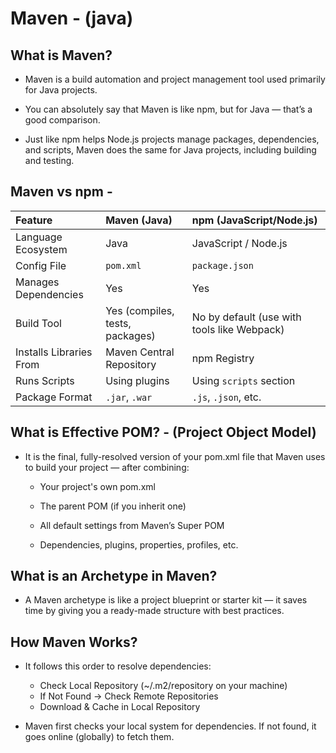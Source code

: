 
# Maven - (java)


## What is Maven? 
- Maven is a build automation and project management tool used primarily for Java projects.

- You can absolutely say that Maven is like npm, but for Java — that’s a good comparison.

- Just like npm helps Node.js projects manage packages, dependencies, and scripts, Maven does the same for Java projects, including building and testing.




## Maven vs npm -

| Feature                    | Maven (Java)                       | npm (JavaScript/Node.js)           |
| :------------------------- | :--------------------------------- | :--------------------------------- |
| Language Ecosystem         | Java                               | JavaScript / Node.js               |
| Config File                | `pom.xml`                          | `package.json`                     |
| Manages Dependencies       |   Yes                              |   Yes                              |
| Build Tool                 |   Yes (compiles, tests, packages)  |   No by default (use with tools like Webpack) |
| Installs Libraries From    | Maven Central Repository           | npm Registry                       |
| Runs Scripts               |   Using plugins                    |   Using `scripts` section          |
| Package Format             | `.jar`, `.war`                     | `.js`, `.json`, etc.               |



## What is Effective POM? - (Project Object Model)

- It is the final, fully-resolved version of your pom.xml file that Maven uses to build your project — after combining:

    - Your project's own pom.xml

    - The parent POM (if you inherit one)

    - All default settings from Maven’s Super POM

    - Dependencies, plugins, properties, profiles, etc.



## What is an Archetype in Maven?

- A Maven archetype is like a project blueprint or starter kit — it saves time by giving you a ready-made structure with best practices.



## How Maven Works? 

- It follows this order to resolve dependencies:
    - Check Local Repository (~/.m2/repository on your machine)
    - If Not Found → Check Remote Repositories
    - Download & Cache in Local Repository

- Maven first checks your local system for dependencies. If not found, it goes online (globally) to fetch them.

